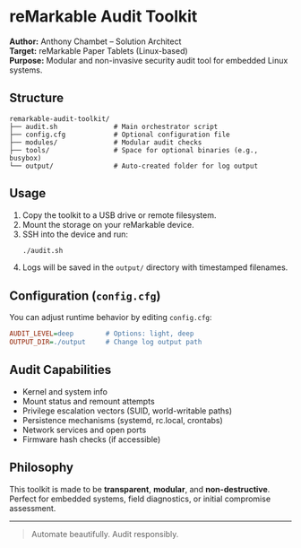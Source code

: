 # reMarkable Audit Toolkit

**Author:** Anthony Chambet – Solution Architect  
**Target:** reMarkable Paper Tablets (Linux-based)  
**Purpose:** Modular and non-invasive security audit tool for embedded Linux systems.

## Structure

```
remarkable-audit-toolkit/
├── audit.sh              # Main orchestrator script
├── config.cfg            # Optional configuration file
├── modules/              # Modular audit checks
├── tools/                # Space for optional binaries (e.g., busybox)
└── output/               # Auto-created folder for log output
```

## Usage

1. Copy the toolkit to a USB drive or remote filesystem.
2. Mount the storage on your reMarkable device.
3. SSH into the device and run:
   ```bash
   ./audit.sh
   ```
4. Logs will be saved in the `output/` directory with timestamped filenames.

## Configuration (`config.cfg`)

You can adjust runtime behavior by editing `config.cfg`:

```ini
AUDIT_LEVEL=deep        # Options: light, deep
OUTPUT_DIR=./output     # Change log output path
```

## Audit Capabilities

- Kernel and system info
- Mount status and remount attempts
- Privilege escalation vectors (SUID, world-writable paths)
- Persistence mechanisms (systemd, rc.local, crontabs)
- Network services and open ports
- Firmware hash checks (if accessible)

## Philosophy

This toolkit is made to be **transparent**, **modular**, and **non-destructive**. Perfect for embedded systems, field diagnostics, or initial compromise assessment.

---

> Automate beautifully. Audit responsibly.

